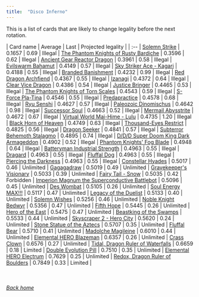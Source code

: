 ```yaml
---
title:  "Disco Inferno"
---
```


This is a list of cards that are likely to change legality before the next rotation.

| Card name | Average | Last | Projected legality |
| :-- |
[Solemn Strike](https://db.ygoprodeck.com/card/?search=Solemn%20Strike) | 0.1657 | 0.69 | Illegal |
[The Phantom Knights of Rusty Bardiche](https://db.ygoprodeck.com/card/?search=The%20Phantom%20Knights%20of%20Rusty%20Bardiche) | 0.3596 | 0.62 | Illegal |
[Ancient Gear Reactor Dragon](https://db.ygoprodeck.com/card/?search=Ancient%20Gear%20Reactor%20Dragon) | 0.3961 | 0.58 | Illegal |
[Evilswarm Bahamut](https://db.ygoprodeck.com/card/?search=Evilswarm%20Bahamut) | 0.4149 | 0.57 | Illegal |
[Sky Striker Ace - Kagari](https://db.ygoprodeck.com/card/?search=Sky%20Striker%20Ace%20-%20Kagari) | 0.4188 | 0.55 | Illegal |
[Branded Banishment](https://db.ygoprodeck.com/card/?search=Branded%20Banishment) | 0.4232 | 0.99 | Illegal |
[Red Dragon Archfiend](https://db.ygoprodeck.com/card/?search=Red%20Dragon%20Archfiend) | 0.4367 | 0.55 | Illegal |
[Izanagi](https://db.ygoprodeck.com/card/?search=Izanagi) | 0.4372 | 0.64 | Illegal |
[Clear Vice Dragon](https://db.ygoprodeck.com/card/?search=Clear%20Vice%20Dragon) | 0.4386 | 0.54 | Illegal |
[Justice Bringer](https://db.ygoprodeck.com/card/?search=Justice%20Bringer) | 0.4465 | 0.53 | Illegal |
[The Phantom Knights of Torn Scales](https://db.ygoprodeck.com/card/?search=The%20Phantom%20Knights%20of%20Torn%20Scales) | 0.4543 | 0.59 | Illegal |
[S-Force Pla-Tina](https://db.ygoprodeck.com/card/?search=S-Force%20Pla-Tina) | 0.4546 | 0.55 | Illegal |
[Predapractice](https://db.ygoprodeck.com/card/?search=Predapractice) | 0.4578 | 0.68 | Illegal |
[Ryu Senshi](https://db.ygoprodeck.com/card/?search=Ryu%20Senshi) | 0.4627 | 0.57 | Illegal |
[Paleozoic Dinomischus](https://db.ygoprodeck.com/card/?search=Paleozoic%20Dinomischus) | 0.4642 | 0.98 | Illegal |
[Successor Soul](https://db.ygoprodeck.com/card/?search=Successor%20Soul) | 0.4663 | 0.52 | Illegal |
[Mermail Abysstrite](https://db.ygoprodeck.com/card/?search=Mermail%20Abysstrite) | 0.4672 | 0.67 | Illegal |
[Virtual World Mai-Hime - Lulu](https://db.ygoprodeck.com/card/?search=Virtual%20World%20Mai-Hime%20-%20Lulu) | 0.4735 | 1.20 | Illegal |
[Black Horn of Heaven](https://db.ygoprodeck.com/card/?search=Black%20Horn%20of%20Heaven) | 0.4749 | 0.63 | Illegal |
[Thousand-Eyes Restrict](https://db.ygoprodeck.com/card/?search=Thousand-Eyes%20Restrict) | 0.4825 | 0.56 | Illegal |
[Dragon Seeker](https://db.ygoprodeck.com/card/?search=Dragon%20Seeker) | 0.4841 | 0.57 | Illegal |
[Subterror Behemoth Stalagmo](https://db.ygoprodeck.com/card/?search=Subterror%20Behemoth%20Stalagmo) | 0.4895 | 0.74 | Illegal |
[D/D/D Super Doom King Dark Armageddon](https://db.ygoprodeck.com/card/?search=D/D/D%20Super%20Doom%20King%20Dark%20Armageddon) | 0.4902 | 0.52 | Illegal |
[Phantom Knights' Fog Blade](https://db.ygoprodeck.com/card/?search=Phantom%20Knights'%20Fog%20Blade) | 0.4948 | 0.64 | Illegal |
[Batteryman Industrial Strength](https://db.ygoprodeck.com/card/?search=Batteryman%20Industrial%20Strength) | 0.4963 | 0.55 | Illegal |
[Dragard](https://db.ygoprodeck.com/card/?search=Dragard) | 0.4963 | 0.55 | Illegal |
[Fluffal Dog](https://db.ygoprodeck.com/card/?search=Fluffal%20Dog) | 0.4963 | 0.55 | Illegal |
[Piercing the Darkness](https://db.ygoprodeck.com/card/?search=Piercing%20the%20Darkness) | 0.4963 | 0.55 | Illegal |
[Constellar Hyades](https://db.ygoprodeck.com/card/?search=Constellar%20Hyades) | 0.5017 | 0.46 | Unlimited |
[Gagagadraw](https://db.ygoprodeck.com/card/?search=Gagagadraw) | 0.5019 | 0.49 | Unlimited |
[Gravekeeper's Visionary](https://db.ygoprodeck.com/card/?search=Gravekeeper's%20Visionary) | 0.5033 | 0.39 | Unlimited |
[Fairy Tail - Snow](https://db.ygoprodeck.com/card/?search=Fairy%20Tail%20-%20Snow) | 0.5035 | 0.42 | Forbidden |
[Imperion Magnum the Superconductive Battlebot](https://db.ygoprodeck.com/card/?search=Imperion%20Magnum%20the%20Superconductive%20Battlebot) | 0.5096 | 0.45 | Unlimited |
[Des Wombat](https://db.ygoprodeck.com/card/?search=Des%20Wombat) | 0.5105 | 0.26 | Unlimited |
[Soul Energy MAX!!!](https://db.ygoprodeck.com/card/?search=Soul%20Energy%20MAX!!!) | 0.5117 | 0.47 | Unlimited |
[Legacy of the Duelist](https://db.ygoprodeck.com/card/?search=Legacy%20of%20the%20Duelist) | 0.5133 | 0.40 | Unlimited |
[Solemn Wishes](https://db.ygoprodeck.com/card/?search=Solemn%20Wishes) | 0.5256 | 0.46 | Unlimited |
[Noble Knight Bedwyr](https://db.ygoprodeck.com/card/?search=Noble%20Knight%20Bedwyr) | 0.5356 | 0.47 | Unlimited |
[Fifth Hope](https://db.ygoprodeck.com/card/?search=Fifth%20Hope) | 0.5445 | 0.26 | Unlimited |
[Hero of the East](https://db.ygoprodeck.com/card/?search=Hero%20of%20the%20East) | 0.5475 | 0.47 | Unlimited |
[Beastking of the Swamps](https://db.ygoprodeck.com/card/?search=Beastking%20of%20the%20Swamps) | 0.5533 | 0.44 | Unlimited |
[Skyscraper 2 - Hero City](https://db.ygoprodeck.com/card/?search=Skyscraper%202%20-%20Hero%20City) | 0.5620 | 0.24 | Unlimited |
[Stone Statue of the Aztecs](https://db.ygoprodeck.com/card/?search=Stone%20Statue%20of%20the%20Aztecs) | 0.5707 | 0.35 | Unlimited |
[Fluffal Bear](https://db.ygoprodeck.com/card/?search=Fluffal%20Bear) | 0.5710 | 0.41 | Unlimited |
[Madolche Magileine](https://db.ygoprodeck.com/card/?search=Madolche%20Magileine) | 0.6010 | 0.44 | Unlimited |
[Elemental HERO Blazeman](https://db.ygoprodeck.com/card/?search=Elemental%20HERO%20Blazeman) | 0.6357 | 0.26 | Unlimited |
[Crass Clown](https://db.ygoprodeck.com/card/?search=Crass%20Clown) | 0.6576 | 0.27 | Unlimited |
[Tidal, Dragon Ruler of Waterfalls](https://db.ygoprodeck.com/card/?search=Tidal,%20Dragon%20Ruler%20of%20Waterfalls) | 0.6659 | 0.18 | Limited |
[Double Evolution Pill](https://db.ygoprodeck.com/card/?search=Double%20Evolution%20Pill) | 0.7510 | 0.35 | Unlimited |
[Elemental HERO Electrum](https://db.ygoprodeck.com/card/?search=Elemental%20HERO%20Electrum) | 0.7629 | 0.25 | Unlimited |
[Redox, Dragon Ruler of Boulders](https://db.ygoprodeck.com/card/?search=Redox,%20Dragon%20Ruler%20of%20Boulders) | 0.7849 | 0.33 | Limited |

<br>

###### [Back home](index)